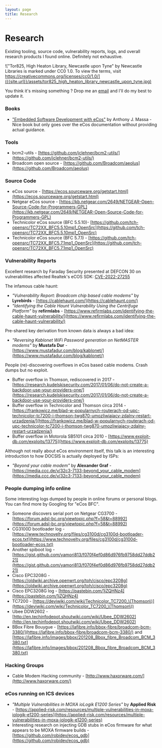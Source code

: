 ```yaml
---
layout: page
title: Research
---
```


# Research

Existing tooling, source code, vulnerability reports, logs, and overall research products I found online. Definitely not exhaustive.

!["Tor825, High Heaton Library, Newcastle upon Tyne" by Newcastle Libraries is marked under CC0 1.0. To view the terms, visit https://creativecommons.org/licenses/cc0/1.0/]({{site.url}}/assets/tor825_high_heaton_library_newcastle_upon_tyne.jpg)

You think it's missing something ? Drop me an [email]({{site.url}}/about) and I'll do my best to update it.

### Books

- ["Embedded Software Development with eCos"](https://www.amazon.com/Embedded-Software-Development-Anthony-2002-12-05/dp/B01FKUUW2A) by Anthony J. Massa - Nice book but only goes over the eCos documentation without providing actual guidance.

### Tools

- bcm2-utils - [https://github.com/jclehner/bcm2-utils/](https://github.com/jclehner/bcm2-utils/)
- Broadcom open source - [https://github.com/Broadcom/aeolus](https://github.com/Broadcom/aeolus)

### Source Code

- eCos source - [https://ecos.sourceware.org/getstart.html](https://ecos.sourceware.org/getstart.html)
- Netgear eCos source - [https://kb.netgear.com/2649/NETGEAR-Open-Source-Code-for-Programmers-GPL](https://kb.netgear.com/2649/NETGEAR-Open-Source-Code-for-Programmers-GPL)
- Technicolor eCos source (BFC 5.5.10)- [https://github.com/tch-opensrc/TC72XX_BFC5.5.10mp1_OpenSrc](https://github.com/tch-opensrc/TC72XX_BFC5.5.10mp1_OpenSrc) 
- Technicolor eCos source (BFC 5.7.1) - [https://github.com/tch-opensrc/TC72XX_BFC5.7.1mp1_OpenSrc](https://github.com/tch-opensrc/TC72XX_BFC5.7.1mp1_OpenSrc)

### Vulnerability Reports

Excellent research by Faraday Security presented at DEFCON 30 on vulnerabilities affected Realtek's eCOS SDK: [CVE-2022-27255](https://github.com/infobyte/cve-2022-27255)

The infamous cable haunt:

- _"Vulnerability Report: Broadcom chip based cable modems"_ by **Lyrebirds** - [https://cablehaunt.com/](https://cablehaunt.com/)
- _"Identifying the Cable Haunt Vulnerability Using the Centrifuge Platform"_ by **refirmlabs** - [https://www.refirmlabs.com/identifying-the-cable-haunt-vulnerability/](https://www.refirmlabs.com/identifying-the-cable-haunt-vulnerability/)

Pre-shared key derivation from known data is always a bad idea:

- _"Reversing Kablonet WiFi Password generation on NetMASTER modems"_  by **Mustafa Dur** - [https://www.mustafadur.com/blog/kablonet/](https://www.mustafadur.com/blog/kablonet/)

People (re)-discovering overflows in eCos based cable modems. Crash dumps but no exploit.

- Buffer overflow in Thomson, rediscovered in 2017 - [https://research.kudelskisecurity.com/2017/01/06/do-not-create-a-backdoor-use-your-providers-one/](https://research.kudelskisecurity.com/2017/01/06/do-not-create-a-backdoor-use-your-providers-one/)
- Buffer overflow in Technicolor and Thomson circa 2014 - [https://frankowicz.me/blad-w-popularnych-routerach-od-upc-technicolor-tc7200-i-thomson-twg870-umozliwiajacy-zdalny-restart-urzadzenia/](https://frankowicz.me/blad-w-popularnych-routerach-od-upc-technicolor-tc7200-i-thomson-twg870-umozliwiajacy-zdalny-restart-urzadzenia/)
- Buffer overflow in Motorola SB5101 circa 2010 - [https://www.exploit-db.com/exploits/13775](https://www.exploit-db.com/exploits/13775)

Although not really about eCos environment itself, this talk is an interesting introduction to how DOCSIS is actually deployed by ISPs:

- _"Beyond your cable modem"_ by **Alexander Graf** - [https://media.ccc.de/v/32c3-7133-beyond_your_cable_modem](https://media.ccc.de/v/32c3-7133-beyond_your_cable_modem)

### People dumping info online

Some interesting logs dumped by people in online forums or personal blogs. You can find more by Googling for "eCos BFC".

- Someone discovers serial port on Netgear CG3700 - [https://forum.adsl-bc.org/viewtopic.php?f=58&t=88992](https://forum.adsl-bc.org/viewtopic.php?f=58&t=88992)
- CG3100D bootloader log - [https://www.technovelty.org/files/cg3100d/cg3100d-bootloader-ecos.txt](https://www.technovelty.org/files/cg3100d/cg3100d-bootloader-ecos.txt)
- Another spiboot log - [https://gist.github.com/yamori813/f070f4ef0d86d976fb9758dd27ddb221](https://gist.github.com/yamori813/f070f4ef0d86d976fb9758dd27ddb221)
- Cisco EPC3208G - [https://oldwiki.archive.openwrt.org/toh/cisco/epc3208g](https://oldwiki.archive.openwrt.org/toh/cisco/epc3208g)
- Cisco EPC3208G log - [https://pastebin.com/1jZQHNz4](https://pastebin.com/1jZQHNz4)
- TC7200 - [https://deviwiki.com/wiki/Technicolor_TC7200_\(Thomson\)](https://deviwiki.com/wiki/Technicolor_TC7200_\(Thomson\))
- Ubee DDW2602 - [http://en.techinfodepot.shoutwiki.com/wiki/Ubee_DDW2602](http://en.techinfodepot.shoutwiki.com/wiki/Ubee_DDW2602)
- BBox Fibre Bouygue - [https://lafibre.info/bbox-fibre/broadcom-bcm-3380/](https://lafibre.info/bbox-fibre/broadcom-bcm-3380/) and [https://lafibre.info/images/bbox/201208_Bbox_fibre_Broadcom_BCM_3380.txt](https://lafibre.info/images/bbox/201208_Bbox_fibre_Broadcom_BCM_3380.txt)

### Hacking Groups

- Cable Modem Hacking community - [http://www.haxorware.com/](http://www.haxorware.com/)

### eCos running on ICS devices

- _"Multiple Vulnerabilities in MOXA ioLogik E1200 Series"_ by **Applied Risk** - [https://applied-risk.com/resources/multiple-vulnerabilities-in-moxa-iologik-e1200-series](https://applied-risk.com/resources/multiple-vulnerabilities-in-moxa-iologik-e1200-series)
- Interesting research on injecting GDB stubs in eCos firmware for what appears to be MOXA firmware builds - [https://github.com/robidev/ecos_gdb](https://github.com/robidev/ecos_gdb)
